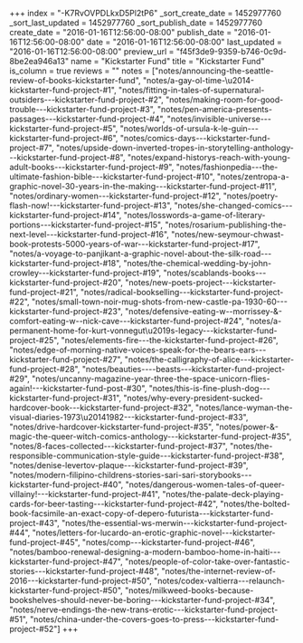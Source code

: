 +++
index = "-K7RvOVPDLkxD5Pl2tP6"
_sort_create_date = 1452977760
_sort_last_updated = 1452977760
_sort_publish_date = 1452977760
create_date = "2016-01-16T12:56:00-08:00"
publish_date = "2016-01-16T12:56:00-08:00"
date = "2016-01-16T12:56:00-08:00"
last_updated = "2016-01-16T12:56:00-08:00"
preview_url = "f45f3de9-9359-b746-0c9d-8be2ea946a13"
name = "Kickstarter Fund"
title = "Kickstarter Fund"
is_column = true
reviews = ""
notes = ["notes/announcing-the-seattle-review-of-books-kickstarter-fund", "notes/a-gay-ol-time-\u2014-kickstarter-fund-project-#1", "notes/fitting-in-tales-of-supernatural-outsiders---kickstarter-fund-project-#2", "notes/making-room-for-good-trouble---kickstarter-fund-project-#3", "notes/pen-america-presents-passages---kickstarter-fund-project-#4", "notes/invisible-universe---kickstarter-fund-project-#5", "notes/worlds-of-ursula-k-le-guin---kickstarter-fund-project-#6", "notes/comics-days---kickstarter-fund-project-#7", "notes/upside-down-inverted-tropes-in-storytelling-anthology---kickstarter-fund-project-#8", "notes/expand-historys-reach-with-young-adult-books---kickstarter-fund-project-#9", "notes/fashionpedia---the-ultimate-fashion-bible---kickstarter-fund-project-#10", "notes/zentropa-a-graphic-novel-30-years-in-the-making---kickstarter-fund-project-#11", "notes/ordinary-women---kickstarter-fund-project-#12", "notes/poetry-flash-now!---kickstarter-fund-project-#13", "notes/she-changed-comics---kickstarter-fund-project-#14", "notes/losswords-a-game-of-literary-portions---kickstarter-fund-project-#15", "notes/rosarium-publishing-the-next-level---kickstarter-fund-project-#16", "notes/new-seymour-chwast-book-protests-5000-years-of-war---kickstarter-fund-project-#17", "notes/a-voyage-to-panjikant-a-graphic-novel-about-the-silk-road---kickstarter-fund-project-#18", "notes/the-chemical-wedding-by-john-crowley---kickstarter-fund-project-#19", "notes/scablands-books---kickstarter-fund-project-#20", "notes/new-poets-project---kickstarter-fund-project-#21", "notes/radical-bookselling---kickstarter-fund-project-#22", "notes/small-town-noir-mug-shots-from-new-castle-pa-1930-60---kickstarter-fund-project-#23", "notes/defensive-eating-w--morrissey-&-comfort-eating-w--nick-cave---kickstarter-fund-project-#24", "notes/a-permanent-home-for-kurt-vonnegut\u2019s-legacy---kickstarter-fund-project-#25", "notes/elements-fire---the-kickstarter-fund-project-#26", "notes/edge-of-morning-native-voices-speak-for-the-bears-ears---kickstarter-fund-project-#27", "notes/the-calligraphy-of-alice---kickstarter-fund-project-#28", "notes/beauties----beasts---kickstarter-fund-project-#29", "notes/uncanny-magazine-year-three-the-space-unicorn-flies-again!---kickstarter-fund-post-#30", "notes/this-is-fine-plush-dog---kickstarter-fund-project-#31", "notes/why-every-president-sucked-hardcover-book---kickstarter-fund-project-#32", "notes/lance-wyman-the-visual-diaries-1973\u20141982---kickstarter-fund-project-#33", "notes/drive-hardcover-kickstarter-fund-project-#35", "notes/power-&amp;-magic-the-queer-witch-comics-anthology---kickstarter-fund-project-#35", "notes/8-faces-collected---kickstarter-fund-project-#37", "notes/the-responsible-communication-style-guide---kickstarter-fund-project-#38", "notes/denise-levertov-plaque---kickstarter-fund-project-#39", "notes/modern-filipino-childrens-stories-sari-sari-storybooks---kickstarter-fund-project-#40", "notes/dangerous-women-tales-of-queer-villainy!---kickstarter-fund-project-#41", "notes/the-palate-deck-playing-cards-for-beer-tasting---kickstarter-fund-project-#42", "notes/the-bolted-book-facsimile-an-exact-copy-of-depero-futurista---kickstarter-fund-project-#43", "notes/the-essential-ws-merwin---kickstarter-fund-project-#44", "notes/letters-for-lucardo-an-erotic-graphic-novel---kickstarter-fund-project-#45", "notes/comp---kickstarter-fund-project-#46", "notes/bamboo-renewal-designing-a-modern-bamboo-home-in-haiti---kickstarter-fund-project-#47", "notes/people-of-color-take-over-fantastic-stories---kickstarter-fund-project-#48", "notes/the-internet-review-of-2016---kickstarter-fund-project-#50", "notes/codex-valtierra---relaunch-kickstarter-fund-project-#50", "notes/milkweed-books-because-bookshelves-should-never-be-boring---kickstarter-fund-project-#34", "notes/nerve-endings-the-new-trans-erotic---kickstarter-fund-project-#51", "notes/china-under-the-covers-goes-to-press---kickstarter-fund-project-#52"]
+++

